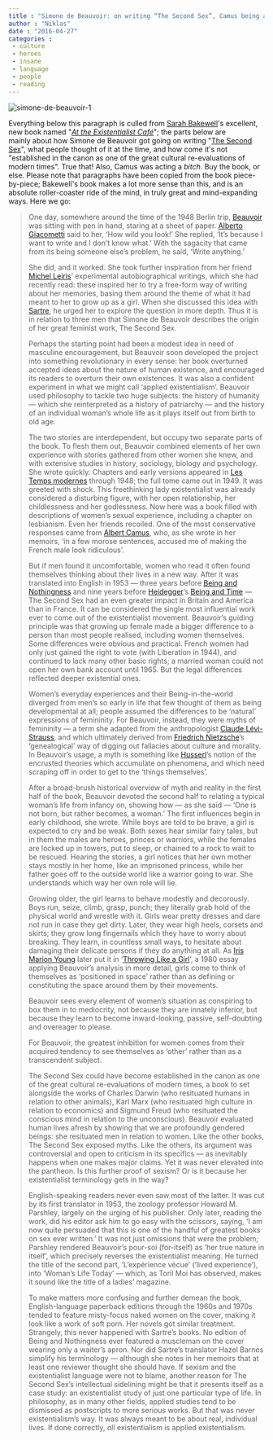 ```yaml
---
title : "Simone de Beauvoir: on writing “The Second Sex”, Camus being a bitch and anti-feministic approaches to the book upon its release"
author : "Niklas"
date : "2016-04-27"
categories : 
 - culture
 - heroes
 - insane
 - language
 - people
 - reading
---
```


![simone-de-beauvoir-1](https://niklasblog.com/wp-content/simone-de-beauvoir-1.jpg)

Everything below this paragraph is culled from [Sarah Bakewell](https://sarahbakewell.com)'s excellent, new book named "[_At the Existentialist Café_](https://sarahbakewell.com/books-3/at-the-existentialist-cafe-2/)"; the parts below are mainly about how Simone de Beauvoir got going on writing "[The Second Sex](https://en.wikipedia.org/wiki/The_Second_Sex)", what people thought of it at the time, and how come it's not "established in the canon as one of the great cultural re-evaluations of modern times". True that! Also, Camus was acting a _bitch_. Buy the book, or else. Please note that paragraphs have been copied from the book piece-by-piece; Bakewell's book makes a lot more sense than this, and is an absolute roller-coaster ride of the mind, in truly great and mind-expanding ways. Here we go:

> One day, somewhere around the time of the 1948 Berlin trip, [Beauvoir](https://en.wikipedia.org/wiki/Simone_de_Beauvoir) was sitting with pen in hand, staring at a sheet of paper. [Alberto Giacometti](https://en.wikipedia.org/wiki/Alberto_Giacometti) said to her, ‘How wild you look!’ She replied, ‘It’s because I want to write and I don’t know what.’ With the sagacity that came from its being someone else’s problem, he said, ‘Write anything.’
> 
> She did, and it worked. She took further inspiration from her friend [Michel Leiris](https://en.wikipedia.org/wiki/Michel_Leiris)’ experimental autobiographical writings, which she had recently read: these inspired her to try a free-form way of writing about her memories, basing them around the theme of what it had meant to her to grow up as a girl. When she discussed this idea with [Sartre](https://en.wikipedia.org/wiki/Jean-Paul_Sartre), he urged her to explore the question in more depth. Thus it is in relation to three men that Simone de Beauvoir describes the origin of her great feminist work, The Second Sex.
> 
> Perhaps the starting point had been a modest idea in need of masculine encouragement, but Beauvoir soon developed the project into something revolutionary in every sense: her book overturned accepted ideas about the nature of human existence, and encouraged its readers to overturn their own existences. It was also a confident experiment in what we might call ‘applied existentialism’. Beauvoir used philosophy to tackle two huge subjects: the history of humanity — which she reinterpreted as a history of patriarchy — and the history of an individual woman’s whole life as it plays itself out from birth to old age.
> 
> The two stories are interdependent, but occupy two separate parts of the book. To flesh them out, Beauvoir combined elements of her own experience with stories gathered from other women she knew, and with extensive studies in history, sociology, biology and psychology. She wrote quickly. Chapters and early versions appeared in [Les Temps modernes](https://en.wikipedia.org/wiki/Les_Temps_modernes) through 1948; the full tome came out in 1949. It was greeted with shock. This freethinking lady existentialist was already considered a disturbing figure, with her open relationship, her childlessness and her godlessness. Now here was a book filled with descriptions of women’s sexual experience, including a chapter on lesbianism. Even her friends recoiled. One of the most conservative responses came from [Albert Camus](https://en.wikipedia.org/wiki/Albert_Camus), who, as she wrote in her memoirs, ‘in a few morose sentences, accused me of making the French male look ridiculous’.
> 
> But if men found it uncomfortable, women who read it often found themselves thinking about their lives in a new way. After it was translated into English in 1953 — three years before [Being and Nothingness](https://en.wikipedia.org/wiki/Being_and_Nothingness) and nine years before [Heidegger](https://en.wikipedia.org/wiki/Martin_Heidegger)’s [Being and Time](https://en.wikipedia.org/wiki/Being_and_Time) — The Second Sex had an even greater impact in Britain and America than in France. It can be considered the single most influential work ever to come out of the existentialist movement. Beauvoir’s guiding principle was that growing up female made a bigger difference to a person than most people realised, including women themselves. Some differences were obvious and practical. French women had only just gained the right to vote (with Liberation in 1944), and continued to lack many other basic rights; a married woman could not open her own bank account until 1965. But the legal differences reflected deeper existential ones.
> 
> Women’s everyday experiences and their Being-in-the-world diverged from men’s so early in life that few thought of them as being developmental at all; people assumed the differences to be ‘natural’ expressions of femininity. For Beauvoir, instead, they were myths of femininity — a term she adapted from the anthropologist [Claude Lévi-Strauss](https://en.wikipedia.org/wiki/Claude_L%C3%A9vi-Strauss), and which ultimately derived from [Friedrich Nietzsche](https://en.wikipedia.org/wiki/Friedrich_Nietzsche)’s ‘genealogical’ way of digging out fallacies about culture and morality. In Beauvoir’s usage, a myth is something like [Husserl](https://en.wikipedia.org/wiki/Edmund_Husserl)’s notion of the encrusted theories which accumulate on phenomena, and which need scraping off in order to get to the ‘things themselves’.
> 
> After a broad-brush historical overview of myth and reality in the first half of the book, Beauvoir devoted the second half to relating a typical woman’s life from infancy on, showing how — as she said — ‘One is not born, but rather becomes, a woman.’ The first influences begin in early childhood, she wrote. While boys are told to be brave, a girl is expected to cry and be weak. Both sexes hear similar fairy tales, but in them the males are heroes, princes or warriors, while the females are locked up in towers, put to sleep, or chained to a rock to wait to be rescued. Hearing the stories, a girl notices that her own mother stays mostly in her home, like an imprisoned princess, while her father goes off to the outside world like a warrior going to war. She understands which way her own role will lie.
> 
> Growing older, the girl learns to behave modestly and decorously. Boys run, seize, climb, grasp, punch; they literally grab hold of the physical world and wrestle with it. Girls wear pretty dresses and dare not run in case they get dirty. Later, they wear high heels, corsets and skirts; they grow long fingernails which they have to worry about breaking. They learn, in countless small ways, to hesitate about damaging their delicate persons if they do anything at all. As [Iris Marion Young](https://en.wikipedia.org/wiki/Iris_Marion_Young) later put it in ‘[Throwing Like a Girl](https://www.jstor.org/stable/20008753?seq=1#page_scan_tab_contents)’, a 1980 essay applying Beauvoir’s analysis in more detail, girls come to think of themselves as ‘positioned in space’ rather than as defining or constituting the space around them by their movements.
> 
> Beauvoir sees every element of women’s situation as conspiring to box them in to mediocrity, not because they are innately inferior, but because they learn to become inward-looking, passive, self-doubting and overeager to please.
> 
> For Beauvoir, the greatest inhibition for women comes from their acquired tendency to see themselves as ‘other’ rather than as a transcendent subject.
> 
> The Second Sex could have become established in the canon as one of the great cultural re-evaluations of modern times, a book to set alongside the works of Charles Darwin (who resituated humans in relation to other animals), Karl Marx (who resituated high culture in relation to economics) and Sigmund Freud (who resituated the conscious mind in relation to the unconscious). Beauvoir evaluated human lives afresh by showing that we are profoundly gendered beings: she resituated men in relation to women. Like the other books, The Second Sex exposed myths. Like the others, its argument was controversial and open to criticism in its specifics — as inevitably happens when one makes major claims. Yet it was never elevated into the pantheon. Is this further proof of sexism? Or is it because her existentialist terminology gets in the way?
> 
> English-speaking readers never even saw most of the latter. It was cut by its first translator in 1953, the zoology professor Howard M. Parshley, largely on the urging of his publisher. Only later, reading the work, did his editor ask him to go easy with the scissors, saying, ‘I am now quite persuaded that this is one of the handful of greatest books on sex ever written.’ It was not just omissions that were the problem; Parshley rendered Beauvoir’s pour-soi (for-itself) as ‘her true nature in itself’, which precisely reverses the existentialist meaning. He turned the title of the second part, ‘L’expérience vécue’ (‘lived experience’), into ‘Woman’s Life Today’ — which, as Toril Moi has observed, makes it sound like the title of a ladies’ magazine.
> 
> To make matters more confusing and further demean the book, English-language paperback editions through the 1960s and 1970s tended to feature misty-focus naked women on the cover, making it look like a work of soft porn. Her novels got similar treatment. Strangely, this never happened with Sartre’s books. No edition of Being and Nothingness ever featured a muscleman on the cover wearing only a waiter’s apron. Nor did Sartre’s translator Hazel Barnes simplify his terminology — although she notes in her memoirs that at least one reviewer thought she should have. If sexism and the existentialist language were not to blame, another reason for The Second Sex’s intellectual sidelining might be that it presents itself as a case study: an existentialist study of just one particular type of life. In philosophy, as in many other fields, applied studies tend to be dismissed as postscripts to more serious works. But that was never existentialism’s way. It was always meant to be about real, individual lives. If done correctly, _all_ existentialism is applied existentialism.
